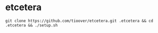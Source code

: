 # etcetera


```shell
git clone https://github.com/tioover/etcetera.git .etcetera && cd .etcetera && ./setup.sh
```
